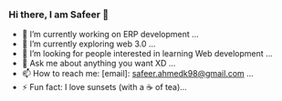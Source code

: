 ### Hi there, I am Safeer 👋


- 🔭 I’m currently working on ERP development ...
- 🌱 I’m currently exploring web 3.0 ...
- 🤔 I’m looking for people interested in learning Web development ...
- 💬 Ask me about anything you want XD ...
- 📫 How to reach me: [email]: <safeer.ahmedk98@gmail.com> ...
- ⚡ Fun fact: I love sunsets (with a ☕ of tea)...

